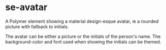 # se-avatar

A Polymer element showing a material design-esque avatar, ie a rounded picture with fallback to initials.

The avatar can be either a picture or the initials of the person's name.
The background-color and font used when showing the initials can be themed.
